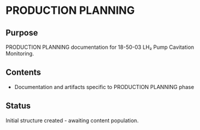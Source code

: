 # PRODUCTION PLANNING

## Purpose
PRODUCTION PLANNING documentation for 18-50-03 LH₂ Pump Cavitation Monitoring.

## Contents
- Documentation and artifacts specific to PRODUCTION PLANNING phase

## Status
Initial structure created - awaiting content population.
